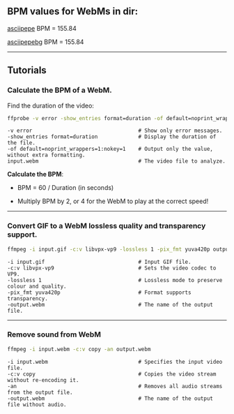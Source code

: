 ## BPM values for WebMs in dir:

[asciipepe](/asciipepe.webm?raw=true) BPM = 155.84

[asciipepebg](/asciipepebg.webm?raw=true) BPM = 155.84

---

## Tutorials

### Calculate the BPM of a WebM.

Find the duration of the video:
```bash
ffprobe -v error -show_entries format=duration -of default=noprint_wrappers=1:nokey=1 input.webm
```
    -v error                                  # Show only error messages.
    -show_entries format=duration             # Display the duration of the file.
    -of default=noprint_wrappers=1:nokey=1    # Output only the value, without extra formatting.
    input.webm                                # The video file to analyze.

**Calculate the BPM**: 
- BPM = 60 / Duration (in seconds)

- Multiply BPM by 2, or 4 for the WebM to play at the correct speed!

---

### Convert GIF to a WebM lossless quality and transparency support.

```bash
ffmpeg -i input.gif -c:v libvpx-vp9 -lossless 1 -pix_fmt yuva420p output.webm

```
    -i input.gif                              # Input GIF file.
    -c:v libvpx-vp9                           # Sets the video codec to VP9.
    -lossless 1                               # Lossless mode to preserve colour and quality.
    -pix_fmt yuva420p                         # Format supports transparency.
    -output.webm                              # The name of the output file.

---

### Remove sound from WebM

```bash
ffmpeg -i input.webm -c:v copy -an output.webm
```
    -i input.webm                             # Specifies the input video file.
    -c:v copy                                 # Copies the video stream without re-encoding it.
    -an                                       # Removes all audio streams from the output file.
    -output.webm                              # The name of the output file without audio.
